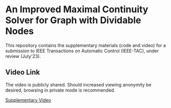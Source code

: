 # An Improved Maximal Continuity Solver for Graph with Dividable Nodes

This repository contains the supplementary materials (code and video) for a submission to IEEE Transactions on Automatic Control (IEEE-TAC), under review (July'23). 

## Video Link

The video is publicly shared. Should increased viewing anonymity be desired, browsing in private mode is recommended.

[Supplementary Video](https://drive.google.com/file/d/112JKcsg0eyxzqZwqMW8qmdDNeXONsyWF/view?usp=sharing)
